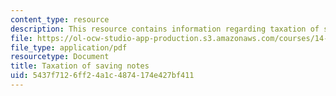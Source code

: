 ```yaml
---
content_type: resource
description: This resource contains information regarding taxation of saving notes.
file: https://ol-ocw-studio-app-production.s3.amazonaws.com/courses/14-471-public-economics-i-fall-2012/5437f7126ff24a1c4874174e427bf411_MIT14_471F12_saving.pdf
file_type: application/pdf
resourcetype: Document
title: Taxation of saving notes
uid: 5437f712-6ff2-4a1c-4874-174e427bf411
---
```


